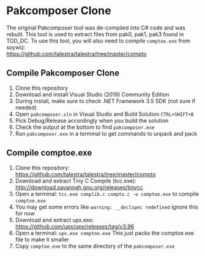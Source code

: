 # Pakcomposer Clone
The original Pakcomposer tool was de-compiled into C# code and was rebuilt.
This tool is used to extract files from pak0, pak1, pak3 found in TOD_DC.
To use this tool, you will also need to compile `comptoe.exe` from soywiz:  
https://github.com/talestra/talestra/tree/master/compto  


## Compile Pakcomposer Clone
1. Clone this repository
2. Download and install Visual Studio (2019) Community Edition
3. During install, make sure to check .NET Framework 3.5 SDK (not sure if needed)
4. Open `pakcomposer.sln` in Visual Studio and Build Solution `CTRL+SHIFT+B`
5. Pick Debug/Release accordingly when you build the solution
6. Check the output at the bottom to find `pakcomposer.exe`
7. Run `pakcomposer.exe` in a terminal to get commands to unpack and pack


## Compile comptoe.exe
1. Clone this repository: https://github.com/talestra/talestra/tree/master/compto
2. Download and extract Tiny C Compile (tcc.exe): http://download.savannah.gnu.org/releases/tinycc
3. Open a terminal: `tcc.exe complib.c compto.c -o comptoe.exe` to compile `comptoe.exe`
4. You may get some errors like `warning: __declspec redefined` ignore this for now
5. Download and extract upx.exe: https://github.com/upx/upx/releases/tag/v3.96
6. Open a terminal: `upx.exe comptoe.exe` This just packs the comptoe.exe file to make it smaller
7. Copy `comptoe.exe` to the same directory of the `pakcomposer.exe`